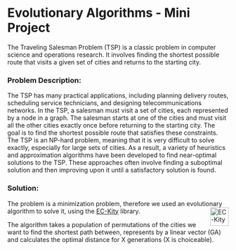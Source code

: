 
<h1>Evolutionary Algorithms - Mini Project</h1>
The Traveling Salesman Problem (TSP) is a classic problem in computer science and operations research.
It involves finding the shortest possible route that visits a given set of cities and returns to the starting city.

<h3>Problem Description:</h3>

 The TSP has many practical applications, including planning delivery routes, scheduling service technicians, and designing telecommunications networks.
In the TSP, a salesman must visit a set of cities, each represented by a node in a graph.
The salesman starts at one of the cities and must visit all the other cities exactly once before returning to the starting city.
The goal is to find the shortest possible route that satisfies these constraints.
The TSP is an NP-hard problem, meaning that it is very difficult to solve exactly, especially for large sets of cities.
As a result, a variety of heuristics and approximation algorithms have been developed to find near-optimal solutions to the TSP.
These approaches often involve finding a suboptimal solution and then improving upon it until a satisfactory solution is found.

<h3>Solution:</h3>
The problem is a minimization problem, therefore we used an evolutionary algorithm to solve it, using the <a href="https://github.com/EC-KitY/EC-KitY">EC-Kity</a> <img src="https://avatars.githubusercontent.com/u/95233107?s=200&v=4" alt="EC-Kity" style="float:right;width:42px;height:42px;"> library.

The algorithm takes a population of permutations of the cities we want to find the shortest path between, represents by a linear vector (GA) and calculates the optimal distance for X generations (X is choiceable).

